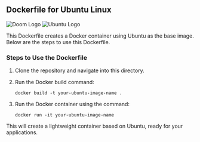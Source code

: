 ## Dockerfile for Ubuntu Linux

![Doom Logo](https://example.com/path-to-doom-logo.png)
![Ubuntu Logo](https://ubuntu.com/favicon.ico)

This Dockerfile creates a Docker container using Ubuntu as the base image. Below are the steps to use this Dockerfile.

### Steps to Use the Dockerfile
1. Clone the repository and navigate into this directory.
2. Run the Docker build command:

   ```
   docker build -t your-ubuntu-image-name .
   ```
3. Run the Docker container using the command:

   ```
   docker run -it your-ubuntu-image-name
   ```

This will create a lightweight container based on Ubuntu, ready for your applications.
